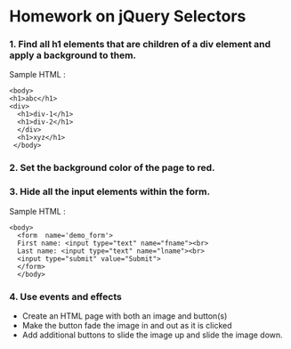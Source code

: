 # Homework on jQuery Selectors

### 1. Find all h1 elements that are children of a div element and apply a background to them.
Sample HTML :
```
<body>
<h1>abc</h1>
<div>
  <h1>div-1</h1>
  <h1>div-2</h1>
  </div>
  <h1>xyz</h1>
 </body>
```

### 2. Set the background color of the page to red.


### 3. Hide all the input elements within the form.
Sample HTML :
```
<body>
  <form  name='demo_form'>
  First name: <input type="text" name="fname"><br>
  Last name: <input type="text" name="lname"><br>
  <input type="submit" value="Submit">
  </form>
  </body>
```

### 4. Use events and effects
* Create an HTML page with both an image and button(s)
* Make the button fade the image in and out as it is clicked
* Add additional buttons to slide the image up and slide the image down.


